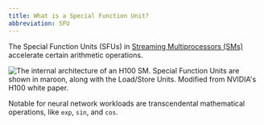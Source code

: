 ```yaml
---
title: What is a Special Function Unit?
abbreviation: SFU
---
```


The Special Function Units (SFUs) in
[Streaming Multiprocessors (SMs)](/gpu-glossary/device-hardware/streaming-multiprocessor)
accelerate certain arithmetic operations.

![The internal architecture of an H100 SM. Special Function Units are shown in maroon, along with the [Load/Store Units](/gpu-glossary/device-hardware/load-store-unit). Modified from NVIDIA's [H100 white paper](https://resources.nvidia.com/en-us-tensor-core).](themed-image://gh100-sm.svg)

Notable for neural network workloads are transcendental mathematical operations,
like `exp`, `sin`, and `cos`.
